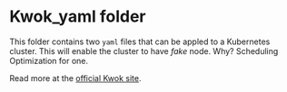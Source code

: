 # Kwok_yaml folder

This folder contains two `yaml` files that can be appled to a Kubernetes cluster.  This will enable the cluster to have *fake* node. Why?  Scheduling Optimization for one. 

Read more at the [official Kwok site](https://kwok.sigs.k8s.io/).
